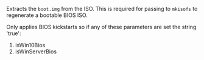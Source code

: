 Extracts the `boot.img` from the ISO. This is required for passing to `mkisofs` to regenerate a bootable BIOS ISO.

Only applies BIOS kickstarts so if any of these parameters are set the string 'true':

1. isWin10Bios
2. isWinServerBios